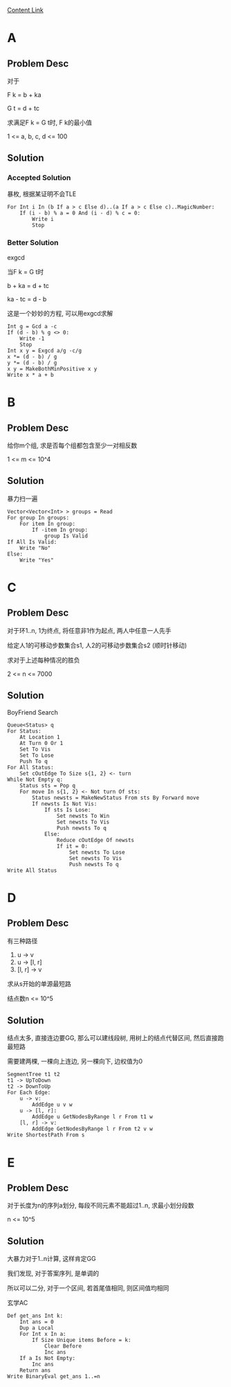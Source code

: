 [Content Link](https://vjudge.net/contest/168929)

# A

## Problem Desc

对于

F k = b + ka

G t = d + tc

求满足F k = G t时, F k的最小值

1 <= a, b, c, d <= 100

## Solution

### Accepted Solution

暴枚, 根据某证明不会TLE

```
For Int i In (b If a > c Else d)..(a If a > c Else c)..MagicNumber:
    If (i - b) % a = 0 And (i - d) % c = 0:
        Write i
        Stop
```

### Better Solution

exgcd

当F k = G t时

b + ka = d + tc

ka - tc = d - b

这是一个妙妙的方程, 可以用exgcd求解

```
Int g = Gcd a -c
If (d - b) % g <> 0:
    Write -1
    Stop
Int x y = Exgcd a/g -c/g
x *= (d - b) / g
y *= (d - b) / g
x y = MakeBothMinPositive x y
Write x * a + b
```

# B

## Problem Desc

给你m个组, 求是否每个组都包含至少一对相反数

1 <= m <= 10^4

## Solution

暴力扫一遍

```
Vector<Vector<Int> > groups = Read
For group In groups:
    For item In group:
        If -item In group:
            group Is Valid
If All Is Valid:
    Write "No"
Else:
    Write "Yes"
```

# C

## Problem Desc

对于环1..n, 1为终点, 将任意非1作为起点, 两人中任意一人先手

给定人1的可移动步数集合s1, 人2的可移动步数集合s2 (顺时针移动)

求对于上述每种情况的胜负

2 <= n <= 7000

## Solution

BoyFriend Search

```
Queue<Status> q
For Status:
    At Location 1
    At Turn 0 Or 1
    Set To Vis
    Set To Lose
    Push To q
For All Status:
    Set cOutEdge To Size s{1, 2} <- turn
While Not Empty q:
    Status sts = Pop q
    For move In s{1, 2} <- Not turn Of sts:
        Status newsts = MakeNewStatus From sts By Forward move
        If newsts Is Not Vis:
            If sts Is Lose:
                Set newsts To Win
                Set newsts To Vis
                Push newsts To q
            Else:
                Reduce cOutEdge Of newsts
                If it = 0:
                    Set newsts To Lose
                    Set newsts To Vis
                    Push newsts To q
Write All Status
```

# D

## Problem Desc

有三种路径

1. u -> v
2. u -> [l, r]
3. [l, r] -> v

求从s开始的单源最短路

结点数n <= 10^5

## Solution

结点太多, 直接连边要GG, 那么可以建线段树, 用树上的结点代替区间, 然后直接跑最短路

需要建两棵, 一棵向上连边, 另一棵向下, 边权值为0

```
SegmentTree t1 t2
t1 -> UpToDown
t2 -> DownToUp
For Each Edge:
    u -> v:
        AddEdge u v w
    u -> [l, r]:
        AddEdge u GetNodesByRange l r From t1 w
    [l, r] -> v:
        AddEdge GetNodesByRange l r From t2 v w
Write ShortestPath From s
```

# E

## Problem Desc

对于长度为n的序列a划分, 每段不同元素不能超过1..n, 求最小划分段数

n <= 10^5

## Solution

大暴力对于1..n计算, 这样肯定GG

我们发现, 对于答案序列, 是单调的

所以可以二分, 对于一个区间, 若首尾值相同, 则区间值均相同

玄学AC

```
Def get_ans Int k:
    Int ans = 0
    Dup a Local
    For Int x In a:
        If Size Unique items Before = k:
            Clear Before
            Inc ans
    If a Is Not Empty:
        Inc ans
    Return ans
Write BinaryEval get_ans 1..=n
```
